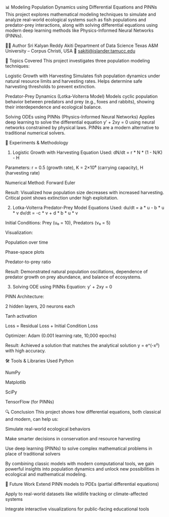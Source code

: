 📊 Modeling Population Dynamics using Differential Equations and PINNs
This project explores mathematical modeling techniques to simulate and analyze real-world ecological systems such as fish populations and predator-prey interactions, along with solving differential equations using modern deep learning methods like Physics-Informed Neural Networks (PINNs).

👨‍🎓 Author
Sri Kalyan Reddy Akiti
Department of Data Science
Texas A&M University – Corpus Christi, USA
📧 sakiti@islander.tamucc.edu

📘 Topics Covered
This project investigates three population modeling techniques:

Logistic Growth with Harvesting
Simulates fish population dynamics under natural resource limits and harvesting rates. Helps determine safe harvesting thresholds to prevent extinction.

Predator-Prey Dynamics (Lotka-Volterra Model)
Models cyclic population behavior between predators and prey (e.g., foxes and rabbits), showing their interdependence and ecological balance.

Solving ODEs using PINNs (Physics-Informed Neural Networks)
Applies deep learning to solve the differential equation y′ + 2xy = 0 using neural networks constrained by physical laws. PINNs are a modern alternative to traditional numerical solvers.

🧪 Experiments & Methodology
1. Logistic Growth with Harvesting
Equation Used:
dN/dt = r * N * (1 - N/K) - H

Parameters:
r = 0.5 (growth rate), K = 2×10⁶ (carrying capacity), H (harvesting rate)

Numerical Method: Forward Euler

Result: Visualized how population size decreases with increased harvesting. Critical point shows extinction under high exploitation.

2. Lotka-Volterra Predator-Prey Model
Equations Used:
du/dt = a * u - b * u * v
dv/dt = -c * v + d * b * u * v

Initial Conditions: Prey (u₀ = 10), Predators (v₀ = 5)

Visualization:

Population over time

Phase-space plots

Predator-to-prey ratio

Result: Demonstrated natural population oscillations, dependence of predator growth on prey abundance, and balance of ecosystems.

3. Solving ODE using PINNs
Equation: y′ + 2xy = 0

PINN Architecture:

2 hidden layers, 20 neurons each

Tanh activation

Loss = Residual Loss + Initial Condition Loss

Optimizer: Adam (0.001 learning rate, 10,000 epochs)

Result: Achieved a solution that matches the analytical solution y = e^(-x²) with high accuracy.

🛠 Tools & Libraries Used
Python

NumPy

Matplotlib

SciPy

TensorFlow (for PINNs)

🔍 Conclusion
This project shows how differential equations, both classical and modern, can help us:

Simulate real-world ecological behaviors

Make smarter decisions in conservation and resource harvesting

Use deep learning (PINNs) to solve complex mathematical problems in place of traditional solvers

By combining classic models with modern computational tools, we gain powerful insights into population dynamics and unlock new possibilities in ecological and mathematical modeling.

📂 Future Work
Extend PINN models to PDEs (partial differential equations)

Apply to real-world datasets like wildlife tracking or climate-affected systems

Integrate interactive visualizations for public-facing educational tools
